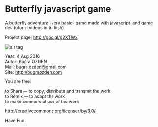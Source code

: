 # Butterfly javascript game

A butterfly adventure -very basic- game made with javascript (and game dev tutorial videos in turkish)

Project page; http://goo.gl/g2XTWx

![alt tag](http://bug7a.github.io/butterfly-javascript-game/preview.png)

Year: 4 Aug 2016<br />
Autor: Buğra ÖZDEN<br />
Mail: bugra.ozden@gmail.com<br />
Site: http://bugraozden.com<br />


You are free:<br />

to Share — to copy, distribute and transmit the work<br />
to Remix — to adapt the work<br />
to make commercial use of the work<br />

<http://creativecommons.org/licenses/by/3.0/><br />


Have Fun.
